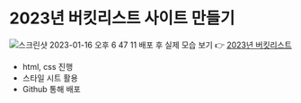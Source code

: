 # 2023년 버킷리스트 사이트 만들기 

![스크린샷 2023-01-16 오후 6 47 11](https://user-images.githubusercontent.com/121289071/212648007-0edb2cbc-4d16-4f5b-8c2a-7e306b0edc8e.png)
배포 후 실제 모습 보기 👉 [2023년 버킷리스트](https://heeye-log.github.io/spartacodingclub/)

- html, css 진행
- 스타일 시트 활용
- Github 통해 배포 
